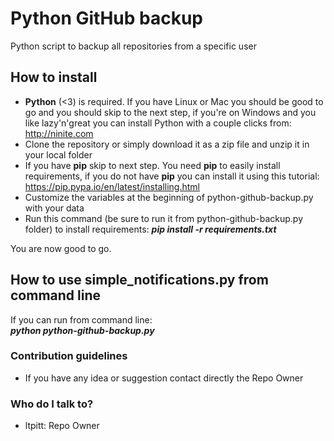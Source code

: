 # Python GitHub backup
Python script to backup all repositories from a specific user

## How to install
* **Python** (<3) is required. If you have Linux or Mac you should be good to go and you should skip to the next step, if you're on Windows and you like lazy'n'great you can install Python with a couple clicks from: http://ninite.com
* Clone the repository or simply download it as a zip file and unzip it in your local folder
* If you have **pip** skip to next step. You need **pip** to easily install requirements, if you do not have **pip** you can install it using this tutorial: https://pip.pypa.io/en/latest/installing.html 
* Customize the variables at the beginning of python-github-backup.py with your data
* Run this command (be sure to run it from python-github-backup.py folder) to install requirements: ***pip install -r requirements.txt***

You are now good to go.

## How to use simple_notifications.py from command line
If you can run from command line:    
***python python-github-backup.py***
  
### Contribution guidelines ###

* If you have any idea or suggestion contact directly the Repo Owner

### Who do I talk to? ###

* ltpitt: Repo Owner
